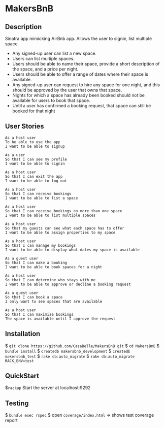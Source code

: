 # MakersBnB

Description
-------
Sinatra app mimicking AirBnb app. Allows the user to signin, list multiple space
* Any signed-up user can list a new space.
* Users can list multiple spaces.
* Users should be able to name their space, provide a short description of the space, and a price per night.
* Users should be able to offer a range of dates where their space is available.
* Any signed-up user can request to hire any space for one night, and this should be approved by the user that  owns that space.
* Nights for which a space has already been booked should not be available for users to book that space.
* Until a user has confirmed a booking request, that space can still be booked for that night

User Stories
------
```
As a host user
To be able to use the app
I want to be able to signup

As a user
So that I can see my profile
I want to be able to signin

As a host user
So that I can exit the app
I want to be able to log out

As a host user
So that I can receive bookings
I want to be able to list a space

As a host user
So that I can receive bookings on more than one space
I want to be able to list multiple spaces

As a host user
So that my guests can see what each space has to offer
I want to be able to assign properties to my space

As a host user
So that I can manage my bookings
I want to be able to display what dates my space is available

As a guest user
So that I can make a booking
I want to be able to book spaces for a night

As a host user
So that I can determine who stays with me
I want to be able to approve or decline a booking request

As a guest user
So that I can book a space
I only want to see spaces that are available

As a host user
So that I can maximize bookings
The space is available until I approve the request

```

Installation
-------
$ `git clone https://github.com/CazaBelle/MakersBnB.git`
$ `cd MakersBnB`
$ `bundle install`
$ `createdb makersbnb_development`
$ `createdb makersbnb_test`
$ `rake db:auto_migrate`
$ `rake db:auto_migrate RACK_ENV=test`

QuickStart
------
$`rackup` 
Start the server at localhost:9292

Testing
------
$ `bundle exec rspec`
$ open `coverage/index.html` => shows test coverage report 
